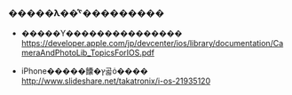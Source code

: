 ### �����λ��ͤˤ���������

 - �����Υ���������������
 https://developer.apple.com/jp/devcenter/ios/library/documentation/CameraAndPhotoLib_TopicsForIOS.pdf

- iPhone�����饢�ץ곫ȯ����
 http://www.slideshare.net/takatronix/i-os-21935120


